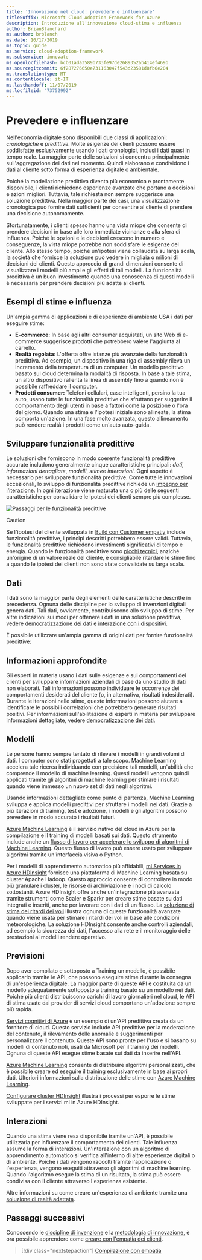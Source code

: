 ```yaml
---
title: 'Innovazione nel cloud: prevedere e influenzare'
titleSuffix: Microsoft Cloud Adoption Framework for Azure
description: Introduzione all'innovazione cloud-stima e influenza
author: BrianBlanchard
ms.author: brblanch
ms.date: 10/17/2019
ms.topic: guide
ms.service: cloud-adoption-framework
ms.subservice: innovate
ms.openlocfilehash: bcb01ada3589b733fe97de2689352ab414ef469b
ms.sourcegitcommit: 6f287276650e731163047f543d23581d8fb6e204
ms.translationtype: MT
ms.contentlocale: it-IT
ms.lasthandoff: 11/07/2019
ms.locfileid: "73752992"
---
```

# <a name="predict-and-influence"></a>Prevedere e influenzare

Nell'economia digitale sono disponibili due classi di applicazioni: *cronologiche* e *predittive*. Molte esigenze dei clienti possono essere soddisfatte esclusivamente usando i dati cronologici, inclusi i dati quasi in tempo reale. La maggior parte delle soluzioni si concentra principalmente sull'aggregazione dei dati nel momento. Quindi elaborano e condividono i dati al cliente sotto forma di esperienza digitale o ambientale.

Poiché la modellazione predittiva diventa più economica e prontamente disponibile, i clienti richiedono esperienze avanzate che portano a decisioni e azioni migliori. Tuttavia, tale richiesta non sempre suggerisce una soluzione predittiva. Nella maggior parte dei casi, una visualizzazione cronologica può fornire dati sufficienti per consentire al cliente di prendere una decisione autonomamente.

Sfortunatamente, i clienti spesso hanno una vista miope che consente di prendere decisioni in base alle loro immediate vicinanze e alla sfera di influenza. Poiché le opzioni e le decisioni crescono in numero e conseguenze, la vista miope potrebbe non soddisfare le esigenze del cliente. Allo stesso tempo, poiché un'ipotesi viene collaudata su larga scala, la società che fornisce la soluzione può vedere in migliaia o milioni di decisioni dei clienti. Questo approccio di grandi dimensioni consente di visualizzare i modelli più ampi e gli effetti di tali modelli. La funzionalità predittiva è un buon investimento quando una conoscenza di questi modelli è necessaria per prendere decisioni più adatte ai clienti.

## <a name="examples-of-predictions-and-influence"></a>Esempi di stime e influenza

Un'ampia gamma di applicazioni e di esperienze di ambiente USA i dati per eseguire stime:

- **E-commerce:** In base agli altri consumer acquistati, un sito Web di e-commerce suggerisce prodotti che potrebbero valere l'aggiunta al carrello.
- **Realtà regolata:** L'offerta offre istanze più avanzate della funzionalità predittiva. Ad esempio, un dispositivo in una riga di assembly rileva un incremento della temperatura di un computer. Un modello predittivo basato sul cloud determina la modalità di risposta. In base a tale stima, un altro dispositivo rallenta la linea di assembly fino a quando non è possibile raffreddare il computer.
- **Prodotti consumer:** Telefoni cellulari, case intelligenti, persino la tua auto, usano tutte le funzionalità predittive che sfruttano per suggerire il comportamento degli utenti in base a fattori come la posizione o l'ora del giorno. Quando una stima e l'ipotesi iniziale sono allineate, la stima comporta un'azione. In una fase molto avanzata, questo allineamento può rendere realtà i prodotti come un'auto auto-guida.

## <a name="develop-predictive-capabilities"></a>Sviluppare funzionalità predittive

Le soluzioni che forniscono in modo coerente funzionalità predittive accurate includono generalmente cinque caratteristiche principali: *dati, informazioni* *dettagliate*, *modelli*, *stime*e *interazioni*. Ogni aspetto è necessario per sviluppare funzionalità predittive. Come tutte le innovazioni eccezionali, lo sviluppo di funzionalità predittive richiede un [impegno per l'iterazione](./index.md#commitment-to-iteration). In ogni iterazione viene maturata una o più delle seguenti caratteristiche per convalidare le ipotesi dei clienti sempre più complesse.

![Passaggi per le funzionalità predittive](../../_images/innovate/predict-and-influence.png)

> [!CAUTION]
> Se l'ipotesi del cliente sviluppata in [Build con Customer empatiy](./build.md) include funzionalità predittive, i principi descritti potrebbero essere validi. Tuttavia, le funzionalità predittive richiedono investimenti significativi di tempo e energia. Quando le funzionalità predittive sono [picchi tecnici](./build.md#reduce-complexity-and-delay-technical-spikes), anziché un'origine di un valore reale del cliente, è consigliabile ritardare le stime fino a quando le ipotesi dei clienti non sono state convalidate su larga scala.

## <a name="data"></a>Dati

I dati sono la maggior parte degli elementi delle caratteristiche descritte in precedenza. Ognuna delle discipline per lo sviluppo di invenzioni digitali genera dati. Tali dati, ovviamente, contribuiscono allo sviluppo di stime. Per altre indicazioni sui modi per ottenere i dati in una soluzione predittiva, vedere [democratizzazione dei dati](./data.md) e [interazione con i dispositivi](./devices.md).

È possibile utilizzare un'ampia gamma di origini dati per fornire funzionalità predittive:

## <a name="insights"></a>Informazioni approfondite

Gli esperti in materia usano i dati sulle esigenze e sui comportamenti dei clienti per sviluppare informazioni aziendali di base da uno studio di dati non elaborati. Tali informazioni possono individuare le occorrenze dei comportamenti desiderati del cliente (o, in alternativa, risultati indesiderati). Durante le iterazioni nelle stime, queste informazioni possono aiutare a identificare le possibili correlazioni che potrebbero generare risultati positivi. Per informazioni sull'abilitazione di esperti in materia per sviluppare informazioni dettagliate, vedere [democratizzazione dei dati](./data.md).

## <a name="patterns"></a>Modelli

Le persone hanno sempre tentato di rilevare i modelli in grandi volumi di dati. I computer sono stati progettati a tale scopo. Machine Learning accelera tale ricerca individuando con precisione tali modelli, un'abilità che comprende il modello di machine learning. Questi modelli vengono quindi applicati tramite gli algoritmi di machine learning per stimare i risultati quando viene immesso un nuovo set di dati negli algoritmi.

Usando informazioni dettagliate come punto di partenza, Machine Learning sviluppa e applica modelli predittivi per sfruttare i modelli nei dati. Grazie a più iterazioni di training, test e adozione, i modelli e gli algoritmi possono prevedere in modo accurato i risultati futuri.

[Azure Machine Learning](https://docs.microsoft.com/azure/machine-learning/service/overview-what-is-azure-ml) è il servizio nativo del cloud in Azure per la compilazione e il training di modelli basati sui dati. Questo strumento include anche un [flusso di lavoro per accelerare lo sviluppo di algoritmi di Machine Learning](https://docs.microsoft.com/azure/machine-learning/service/concept-azure-machine-learning-architecture). Questo flusso di lavoro può essere usato per sviluppare algoritmi tramite un'interfaccia visiva o Python.

Per i modelli di apprendimento automatico più affidabili, [ml Services in Azure HDInsight](https://docs.microsoft.com/azure/hdinsight/r-server/r-server-overview) fornisce una piattaforma di Machine Learning basata su cluster Apache Hadoop. Questo approccio consente di controllare in modo più granulare i cluster, le risorse di archiviazione e i nodi di calcolo sottostanti. Azure HDInsight offre anche un'integrazione più avanzata tramite strumenti come Scaler e Sparkr per creare stime basate su dati integrati e inseriti, anche per lavorare con i dati di un flusso. La [soluzione di stima dei ritardi dei voli](https://docs.microsoft.com/azure/hdinsight/hdinsight-hadoop-r-scaler-sparkr) illustra ognuna di queste funzionalità avanzate quando viene usata per stimare i ritardi dei voli in base alle condizioni meteorologiche. La soluzione HDInsight consente anche controlli aziendali, ad esempio la sicurezza dei dati, l'accesso alla rete e il monitoraggio delle prestazioni ai modelli rendere operativo.

## <a name="predictions"></a>Previsioni

Dopo aver compilato e sottoposto a Training un modello, è possibile applicarlo tramite le API, che possono eseguire stime durante la consegna di un'esperienza digitale. La maggior parte di queste API è costituita da un modello adeguatamente sottoposto a training basato su un modello nei dati. Poiché più clienti distribuiscono carichi di lavoro giornalieri nel cloud, le API di stima usate dai provider di servizi cloud comportano un'adozione sempre più rapida.

[Servizi cognitivi di Azure](https://docs.microsoft.com/azure/cognitive-services) è un esempio di un'API predittiva creata da un fornitore di cloud. Questo servizio include API predittive per la moderazione del contenuto, il rilevamento delle anomalie e suggerimenti per personalizzare il contenuto. Queste API sono pronte per l'uso e si basano su modelli di contenuto noti, usati da Microsoft per il training dei modelli. Ognuna di queste API esegue stime basate sui dati da inserire nell'API.

[Azure Machine Learning](https://docs.microsoft.com/azure/machine-learning) consente di distribuire algoritmi personalizzati, che è possibile creare ed eseguire il training esclusivamente in base ai propri dati. Ulteriori informazioni sulla distribuzione delle stime con [Azure Machine Learning](https://docs.microsoft.com/azure/machine-learning/service/how-to-deploy-and-where).

[Configurare cluster HDInsight](https://docs.microsoft.com/azure/hdinsight/hdinsight-hadoop-provision-linux-clusters) illustra i processi per esporre le stime sviluppate per i servizi ml in Azure HDInsight.

## <a name="interactions"></a>Interazioni

Quando una stima viene resa disponibile tramite un'API, è possibile utilizzarla per influenzare il comportamento dei clienti. Tale influenza assume la forma di interazioni. Un'interazione con un algoritmo di apprendimento automatico si verifica all'interno di altre esperienze digitali o di ambiente. Poiché i dati vengono raccolti tramite l'applicazione o l'esperienza, vengono eseguiti attraverso gli algoritmi di machine learning. Quando l'algoritmo esegue la stima di un risultato, la stima può essere condivisa con il cliente attraverso l'esperienza esistente.

Altre informazioni su come creare un'esperienza di ambiente tramite una [soluzione di realtà adattata](./devices.md#adjusted-reality).

## <a name="next-steps"></a>Passaggi successivi

Conoscendo le [discipline di invenzione](./invention.md) e la [metodologia di innovazione](./index.md), è ora possibile apprendere come [creare con l'empatia dei clienti](./build.md).

> [!div class="nextstepaction"]
> [Compilazione con empatia](./build.md)
